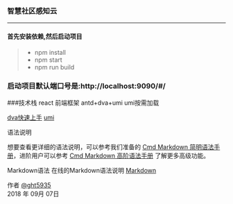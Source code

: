 
### 智慧社区感知云

-----
#### 首先安装依赖,然后启动项目
> * npm install
> * npm start
> * npm run build

### 启动项目默认端口号是:http://localhost:9090/#/

###技术栈
react 前端框架
antd+dva+umi
umi按需加载

[dva快速上手][5]
[umi][6]




语法说明

想要查看更详细的语法说明，可以参考我们准备的 [Cmd Markdown 简明语法手册][1]，进阶用户可以参考 [Cmd Markdown 高阶语法手册][2] 了解更多高级功能。

Markdown语法
在线的Markdown语法说明 [Markdown][4] 

作者 [@ght5935][3]     
2018 年 09月 07日

[^LaTeX]: 支持 **LaTeX** 编辑显示支持，例如：$\sum_{i=1}^n a_i=0$， 访问 [MathJax][4] 参考更多使用方法。

[1]: https://www.zybuluo.com/mdeditor?url=https://www.zybuluo.com/static/editor/md-help.markdown
[2]: https://www.zybuluo.com/mdeditor?url=https://www.zybuluo.com/static/editor/md-help.markdown#cmd-markdown-高阶语法手册
[3]: http://www.cnblogs.com/gaoht
[4]: https://www.zybuluo.com/mdeditor

[5]: https://dvajs.com/guide/getting-started.html
[6]: https://umijs.org/guide/getting-started.html#environmental-preparation